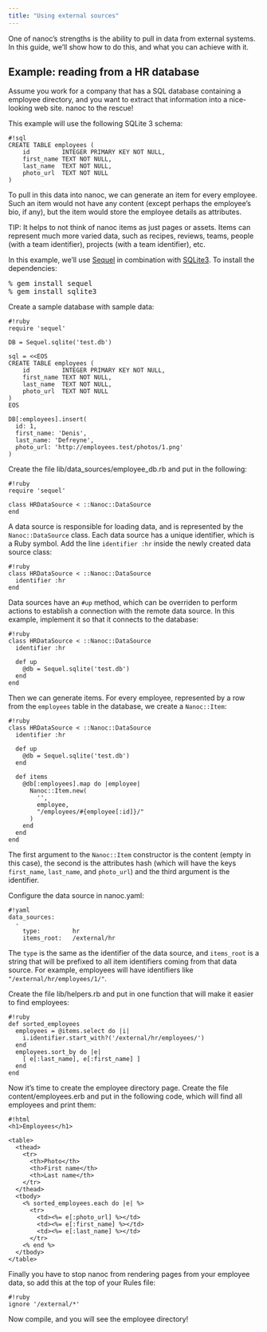 ```yaml
---
title: "Using external sources"
---
```


One of nanoc’s strengths is the ability to pull in data from external systems. In this guide, we’ll show how to do this, and what you can achieve with it.

## Example: reading from a HR database

Assume you work for a company that has a SQL database containing a employee directory, and you want to extract that information into a nice-looking web site. nanoc to the rescue!

This example will use the following SQLite 3 schema:

	#!sql
	CREATE TABLE employees (
	    id         INTEGER PRIMARY KEY NOT NULL,
	    first_name TEXT NOT NULL,
	    last_name  TEXT NOT NULL,
	    photo_url  TEXT NOT NULL
	)

To pull in this data into nanoc, we can generate an item for every employee. Such an item would not have any content (except perhaps the employee’s bio, if any), but the item would store the employee details as attributes.

TIP: It helps to not think of nanoc items as just pages or assets. Items can represent much more varied data, such as recipes, reviews, teams, people (with a team identifier), projects (with a team identifier), etc.

In this example, we’ll use [Sequel](http://sequel.jeremyevans.net/) in combination with [SQLite3](https://sqlite.org/). To install the dependencies:

<pre>
<span class="prompt">%</span> <kbd>gem install sequel</kbd>
<span class="prompt">%</span> <kbd>gem install sqlite3</kbd>
</pre>

Create a sample database with sample data:

	#!ruby
	require 'sequel'

	DB = Sequel.sqlite('test.db')

	sql = <<EOS
	CREATE TABLE employees (
	    id         INTEGER PRIMARY KEY NOT NULL,
	    first_name TEXT NOT NULL,
	    last_name  TEXT NOT NULL,
	    photo_url  TEXT NOT NULL
	)
	EOS

	DB[:employees].insert(
	  id: 1,
	  first_name: 'Denis',
	  last_name: 'Defreyne',
	  photo_url: 'http://employees.test/photos/1.png'
	)

Create the file <span class="filename">lib/data_sources/employee_db.rb</span> and put in the following:

	#!ruby
	require 'sequel'

	class HRDataSource < ::Nanoc::DataSource
	end

A data source is responsible for loading data, and is represented by the `Nanoc::DataSource` class. Each data source has a unique identifier, which is a Ruby symbol. Add the line `identifier :hr` inside the newly created data source class:

	#!ruby
	class HRDataSource < ::Nanoc::DataSource
	  identifier :hr
	end

Data sources have an `#up` method, which can be overriden to perform actions to establish a connection with the remote data source. In this example, implement it so that it connects to the database:

	#!ruby
	class HRDataSource < ::Nanoc::DataSource
	  identifier :hr

	  def up
	    @db = Sequel.sqlite('test.db')
	  end
	end

Then we can generate items. For every employee, represented by a row from the `employees` table in the database, we create a `Nanoc::Item`:

	#!ruby
	class HRDataSource < ::Nanoc::DataSource
	  identifier :hr

	  def up
	    @db = Sequel.sqlite('test.db')
	  end

	  def items
	    @db[:employees].map do |employee|
	      Nanoc::Item.new(
	        '',
	        employee,
	        "/employees/#{employee[:id]}/"
	      )
	    end
	  end
	end

The first argument to the `Nanoc::Item` constructor is the content (empty in this case), the second is the attributes hash (which will have the keys `first_name`, `last_name`, and `photo_url`) and the third argument is the identifier.

Configure the data source in <span class="filename">nanoc.yaml</span>:

	#!yaml
	data_sources:
	  -
	    type:         hr
	    items_root:   /external/hr

The `type` is the same as the identifier of the data source, and `items_root` is a string that will be prefixed to all item identifiers coming from that data source. For example, employees will have identifiers like `"/external/hr/employees/1/"`.

Create the file <span class="filename">lib/helpers.rb</span> and put in one function that will make it easier to find employees:

	#!ruby
	def sorted_employees
	  employees = @items.select do |i|
	    i.identifier.start_with?('/external/hr/employees/')
	  end
	  employees.sort_by do |e|
	    [ e[:last_name], e[:first_name] ]
	  end
	end

Now it’s time to create the employee directory page. Create the file <span class="filename">content/employees.erb</span> and put in the following code, which will find all employees and print them:

	#!html
	<h1>Employees</h1>

	<table>
	  <thead>
	    <tr>
	      <th>Photo</th>
	      <th>First name</th>
	      <th>Last name</th>
	    </tr>
	  </thead>
	  <tbody>
	    <% sorted_employees.each do |e| %>
	      <tr>
	        <td><%= e[:photo_url] %></td>
	        <td><%= e[:first_name] %></td>
	        <td><%= e[:last_name] %></td>
	      </tr>
	    <% end %>
	  </tbody>
	</table>

Finally you have to stop nanoc from rendering pages from your employee data, so add this at the top of your <span class="filename">Rules</span> file:

	#!ruby
	ignore '/external/*'

Now compile, and you will see the employee directory!
